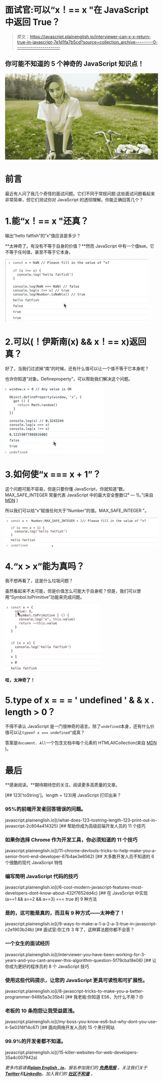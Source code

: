 # 面试官:可以“x！== x "在 JavaScript 中返回 True？

> 原文：<https://javascript.plainenglish.io/interviewer-can-x-x-return-true-in-javascript-7e1d1fa7b5cd?source=collection_archive---------0----------------------->

## 你可能不知道的 5 个神奇的 JavaScript 知识点！

![](img/103bfd4d29a8bb1b19ca697e0b79ce31.png)

# 前言

最近有人问了我几个奇怪的面试问题。它们不同于常规问题:这些面试问题看起来非常简单，但它们测试你对 JavaScript 的透彻理解。你能正确回答几个？

# 1.能“x！== x "还真？

输出“hello fatfish”的“x”值应该是多少？

**太神奇了。有没有不等于自身的价值？**然而 JavaScript 中有一个值`NaN`，它不等于任何值，甚至不等于它本身。

![](img/872d3aacce7c59ca26e9e56f4ad97e98.png)

# 2.可以(！伊斯南(x) && x！== x)返回真？

好了，当我们过滤掉“南”的时候，还有什么值可以让一个值不等于它本身呢？

也许你知道“对象。Defineproperty”，可以帮助我们解决这个问题。

![](img/ff829c9ee3ab2c1eb55c454b7db93a09.png)

# 3.如何使“x === x + 1”？

这个问题可能不容易，但是只要你懂 JavaScript，你就知道“数。MAX_SAFE_INTEGER 常量代表 JavaScript 中的最大安全整数(2⁵ — 1)。”(来自 [MDN](https://developer.mozilla.org/en-US/docs/Web/JavaScript/Reference/Global_Objects/Number/MAX_SAFE_INTEGER) )

所以我们可以给“x”赋值任何大于“Number”的值。MAX_SAFE_INTEGER "。

![](img/4178144e782fef84e636c9e8ac42afea.png)

# 4.“x > x”能为真吗？

我不想再看了，这是什么垃圾问题？

虽然看起来不太可能，但是价值怎么可能大于自身呢？但是，我们可以使用“Symbol.toPrimitive”功能来完成问题。

![](img/7cdb6a6b0ffa5b1f03168a8c1e93d490.png)

**哇，太神奇了！**

# 5.type of x = = = ' undefined ' & & x . length > 0？

不得不承认 JavaScript 是一门很神奇的语言。除了`undefined`本身，还有什么价值可以让`typeof x === undefined”`成真？

答案是`document. All`一个包含文档中每个元素的 HTMLAllCollection(来自 [MDN](https://developer.mozilla.org/en-US/docs/Web/API/Document/all) )。

# 最后

**感谢阅读。**期待期待您的关注，阅读更多高质量的文章。

[](/what-does-123-tostring-length-123-print-out-in-javascript-2c804a414325) [## 123['toString']。length + 123)用 JavaScript 打印出来？

### 95%的前端开发者回答错误的问题。

javascript.plainenglish.io](/what-does-123-tostring-length-123-print-out-in-javascript-2c804a414325) [](/11-chrome-devtools-tricks-to-help-make-you-a-senior-front-end-developer-67b4ae3e6562) [## 帮助你成为高级前端开发人员的 11 个技巧

### 如果你选择 Chrome 作为开发工具，你必须知道的 11 个技巧

javascript.plainenglish.io](/11-chrome-devtools-tricks-to-help-make-you-a-senior-front-end-developer-67b4ae3e6562) [](/6-cool-modern-javascript-features-most-developers-dont-know-about-432f7652dd4c) [## 大多数开发人员不知道的 6 个很酷的现代 JavaScript 特性

### 编写简明 JavaScript 代码的技巧

javascript.plainenglish.io](/6-cool-modern-javascript-features-most-developers-dont-know-about-432f7652dd4c) [](/9-ways-to-make-a-1-a-2-a-3-true-in-javascript-c2e1903b24b) [## 在 JavaScript 中实现(a==1 && a==2 && a==3) === true 的 9 种方法

### 是的，这可能是真的，而且有 9 种方式——太神奇了！

javascript.plainenglish.io](/9-ways-to-make-a-1-a-2-a-3-true-in-javascript-c2e1903b24b) [](/interviewer-you-have-been-working-for-3-years-and-you-cant-answer-this-algorithm-question-5f79cba18e06) [## 面试官:你工作 3 年了，这种算法题你都不会答？

### 一个女生的面试经历

javascript.plainenglish.io](/interviewer-you-have-been-working-for-3-years-and-you-cant-answer-this-algorithm-question-5f79cba18e06) [](/8-javascript-tricks-to-make-you-a-better-programmer-948b5a3c35b4) [## 让你成为更好的程序员的 8 个 JavaScript 技巧

### 使用这些代码提示，让您的 JavaScript 更具可读性和可扩展性。

javascript.plainenglish.io](/8-javascript-tricks-to-make-you-a-better-programmer-948b5a3c35b4) [](/my-boss-you-know-es6-but-why-dont-you-use-it-5e0316f14c67) [## 我老板:你知道 ES6，为什么不用？😠

### 老板的 10 条抱怨让我受益匪浅。

javascript.plainenglish.io](/my-boss-you-know-es6-but-why-dont-you-use-it-5e0316f14c67) [](/15-killer-websites-for-web-developers-35a4c007942a) [## 面向网络开发人员的 15 个黑仔网站

### 99.9%的开发者都不知道。

javascript.plainenglish.io](/15-killer-websites-for-web-developers-35a4c007942a) 

*更多内容请看*[***plain English . io***](https://plainenglish.io/)*。报名参加我们的* [***免费周报***](http://newsletter.plainenglish.io/) *。关注我们关于*[***Twitter***](https://twitter.com/inPlainEngHQ)*和*[***LinkedIn***](https://www.linkedin.com/company/inplainenglish/)*。加入我们的* [***社区不和谐***](https://discord.gg/GtDtUAvyhW) *。*